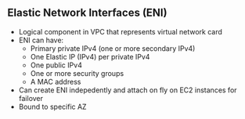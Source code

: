 ## Elastic Network Interfaces (ENI)

* Logical component in VPC that represents virtual network card
* ENI can have:
  * Primary private IPv4 (one or more secondary IPv4)
  * One Elastic IP (IPv4) per private IPv4
  * One public IPv4
  * One or more security groups
  * A MAC address
* Can create ENI indepedently and attach on fly on EC2 instances for failover
* Bound to specific AZ